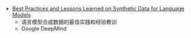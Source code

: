 





- [Best Practices and Lessons Learned on Synthetic Data for Language Models](https://arxiv.org/pdf/2404.07503.pdf)
	- 语言模型合成数据的最佳实践和经验教训 
	- Google DeepMind